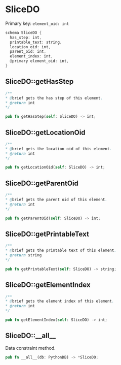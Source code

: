 # SliceDO

Primary key: `element_oid: int`

```rust
schema SliceDO {
  has_step: int,
  printable_text: string,
  location_oid: int,
  parent_oid: int,
  element_index: int,
  @primary element_oid: int,
}
```
## SliceDO::getHasStep

```java
/**
* @brief gets the has step of this element.
* @return int
*/
```
```rust
pub fn getHasStep(self: SliceDO) -> int;
```
## SliceDO::getLocationOid

```java
/**
* @brief gets the location oid of this element.
* @return int
*/
```
```rust
pub fn getLocationOid(self: SliceDO) -> int;
```
## SliceDO::getParentOid

```java
/**
* @brief gets the parent oid of this element.
* @return int
*/
```
```rust
pub fn getParentOid(self: SliceDO) -> int;
```
## SliceDO::getPrintableText

```java
/**
* @brief gets the printable text of this element.
* @return string
*/
```
```rust
pub fn getPrintableText(self: SliceDO) -> string;
```
## SliceDO::getElementIndex

```java
/**
* @brief gets the element index of this element.
* @return int
*/
```
```rust
pub fn getElementIndex(self: SliceDO) -> int;
```
## SliceDO::\_\_all\_\_

Data constraint method.

```rust
pub fn __all__(db: PythonDB) -> *SliceDO;
```

